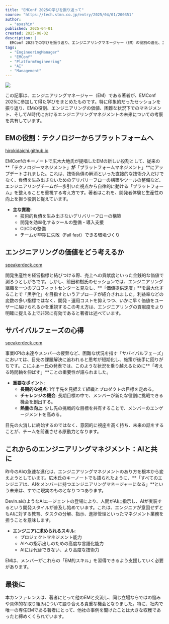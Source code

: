 ```yaml
---
title: "EMConf 2025の学びを振り返って"
source: "https://tech.stmn.co.jp/entry/2025/04/01/200351"
author:
  - "asashin"
published: 2025-04-01
created: 2025-08-02
description: |
  EMConf 2025での学びを振り返り、エンジニアリングマネージャー（EM）の役割の進化、エンジニアリングの価値、サバイバルフェーズの心得、そしてAI時代におけるマネジメントの未来について考察します。特に「プラットフォームマネジメント」という新しい概念、価値提供速度の重要性、長期的な視点を持つこと、AIを部下に持つという新しい現実について深く掘り下げています。
tags:
  - "EngineeringManager"
  - "EMConf"
  - "PlatformEngineering"
  - "AI"
  - "Management"
---
```


![](https://cdn-ak.f.st-hatena.com/images/fotolife/a/asashin227_stmn/20250401/20250401141933.jpg)

この記事は、エンジニアリングマネージャー（EM）である著者が、EMConf 2025に参加して得た学びをまとめたものです。特に印象的だったセッションを振り返り、EMの役割、エンジニアリングの価値、困難な状況下でのマネジメント、そしてAI時代におけるエンジニアリングマネジメントの未来についての考察を共有しています。

## EMの役割：テクノロジーからプラットフォームへ

[hirokidaichi.github.io](https://hirokidaichi.github.io/presentation/emconf.html)

EMConfのキーノートで広木大地氏が提唱したEMの新しい役割として、従来の**「テクノロジーマネジメント」**が**「プラットフォームマネジメント」**にアップデートされました。これは、技術負債の解消といった直接的な技術介入だけでなく、負債を生み出さないためのデリバリーフローの構築やツールの整備など、エンジニアリングチームが一歩引いた視点から自律的に動ける「プラットフォーム」を整えることを重視する考え方です。著者はこれを、開発者体験と生産性の向上を担う役割と捉えています。

* **主な責務**:
  * 技術的負債を生み出さないデリバリーフローの構築
  * 開発を効率化するツールの整備・導入支援
  * CI/CDの整備
  * チームが早期に失敗（Fail fast）できる環境づくり

## エンジニアリングの価値をどう考えるか

[speakerdeck.com](https://speakerdeck.com/kzkmaeda/enziniaringujia-zhi-wohei-zi-hua-suru-bariyubesuzhan-lue-woyong-ita-ji-shu-zhan-lue-ce-ding-nodao-nori?slide=41)

開発生産性を経営指標と結びつける際、売上への貢献度といった金銭的な価値で測ろうとしがちです。しかし、前田和樹氏のセッションでは、エンジニアリング組織を一つのプロフィットセンターと見なし、**「価値提供速度」**を最大化することで「黒字化」を目指すというアプローチが紹介されました。利益率などの変数の多い指標ではなく、開発・運用コストを抑えつつ、いかに早く価値をユーザーに届けられるかを重視するこの考え方は、エンジニアリングの貢献度をより明確に捉える上で非常に有効であると著者は述べています。

## サバイバルフェーズの心得

[speakerdeck.com](https://speakerdeck.com/konifar/sahaiharumotoxia-tenoensiniarinkumanesimento)

事業KPIの未達やメンバーの疲弊など、困難な状況を指す「サバイバルフェーズ」においては、目先の課題解決に追われると思考が短期化し、施策が後手に回りがちです。こにふぁー氏の発表では、このような状況を乗り越えるために**「考える時間軸を伸ばす」**ことの重要性が語られました。

* **重要なポイント**:
  * **長期的な視点**: 1年半先を見据えて組織とプロダクトの目標を定める。
  * **チャレンジの機会**: 長期目標の中で、メンバーが新たな役割に挑戦できる機会を創出する。
  * **熱量の向上**: 少し先の挑戦的な目標を共有することで、メンバーのエンゲージメントを高める。

目先の火消しに終始するのではなく、意図的に視座を高く持ち、未来の話をすることが、チームを前進させる原動力となります。

## これからのエンジニアリングマネジメント：AIと共に

昨今のAIの急速な進化は、エンジニアリングマネジメントのあり方を根本から変えようとしています。広木氏のキーノートでも語られたように、**「すべてのエンジニアは、AIをメンバーに持つエンジニアリングマネージャーになる」**という未来は、すでに現実のものとなりつつあります。

Devin.aiのようなAIエージェントの登場により、人間がAIに指示し、AIが実装するという開発スタイルが普及し始めています。これは、エンジニアが意図せずともAIに対する教育、タスクの分解、指示、進捗管理といったマネジメント業務を担うことを意味します。

* **エンジニアに求められるスキル**:
  * プロジェクトマネジメント能力
  * AIへの指示出しのための高度な言語化能力
  * AIには代替できない、より高度な技術力

EMは、メンバーがこれらの「EM的スキル」を習得できるよう支援していく必要があります。

## 最後に

本カンファレンスは、著者にとって他のEMと交流し、同じ立場ならではの悩みや具体的な取り組みについて語り合える貴重な機会となりました。特に、社内で唯一の専任EMである著者にとって、他社の事例を聞けたことは大きな収穫であったと締めくくられています。
